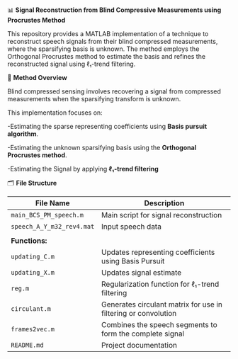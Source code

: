 📊 **Signal Reconstruction from Blind Compressive Measurements using Procrustes Method**

This repository provides a MATLAB implementation of a technique to reconstruct speech signals from their blind compressed measurements, where the sparsifying basis is unknown. 
The method employs the Orthogonal Procrustes method to estimate the basis and refines the reconstructed signal using ℓ₁-trend filtering.

🧠 **Method Overview**

Blind compressed sensing involves recovering a signal from compressed measurements when the sparsifying transform is unknown. 

This implementation focuses on:

-Estimating the sparse representing coefficients using **Basis pursuit algorithm**.

-Estimating the unknown sparsifying basis using the **Orthogonal Procrustes method**.

-Estimating the Signal by applying **ℓ₁-trend filtering**

🗂️ **File Structure**

| **File Name**             | **Description**                                                |
| ------------------------- | -------------------------------------------------------------- |
| `main_BCS_PM_speech.m`    | Main script for signal reconstruction                          |
| `speech_A_Y_m32_rev4.mat` | Input speech data                                              |
|                           |                                                                |
| **Functions:**            |                                                                |
| `updating_C.m`            | Updates representing coefficients using Basis Pursuit          |
| `updating_X.m`            | Updates signal estimate                                        |
| `reg.m`                   | Regularization function for ℓ₁-trend filtering                 |
| `circulant.m`             | Generates circulant matrix for use in filtering or convolution |
| `frames2vec.m`            | Combines the speech segments to form the complete signal       |
| `README.md`               | Project documentation                                          |

